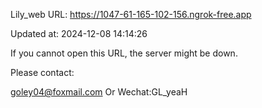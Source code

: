 Lily_web URL: https://1047-61-165-102-156.ngrok-free.app

Updated at: 2024-12-08 14:14:26

If you cannot open this URL, the server might be down.

Please contact: 

goley04@foxmail.com Or Wechat:GL_yeaH